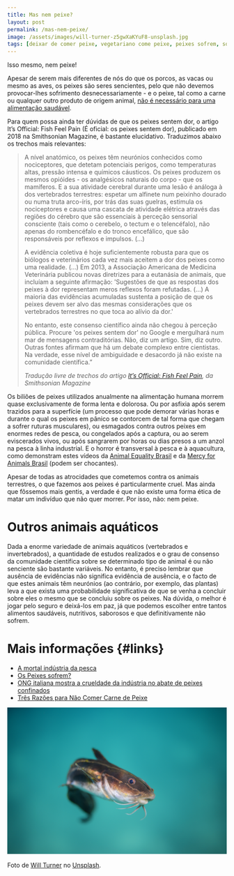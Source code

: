 ```yaml
---
title: Mas nem peixe?
layout: post
permalink: /mas-nem-peixe/
image: /assets/images/will-turner-z5gwXaKYuF8-unsplash.jpg
tags: [deixar de comer peixe, vegetariano come peixe, peixes sofrem, sofrimento dos peixes, pesca é cruel]
---
```


Isso mesmo, nem peixe!

Apesar de serem mais diferentes de nós do que os porcos, as vacas ou mesmo as aves, os peixes são seres sencientes, pelo que não devemos provocar-lhes sofrimento desnecessariamente - e o peixe, tal como a carne ou qualquer outro produto de origem animal, [não é necessário para uma alimentação saudável](/a-dieta-100-vegetal-e-saudavel).

Para quem possa ainda ter dúvidas de que os peixes sentem dor, o artigo It’s Official: Fish Feel Pain (É oficial: os peixes sentem dor), publicado em 2018 na Smithsonian Magazine, é bastante elucidativo. Traduzimos abaixo os trechos mais relevantes:

<blockquote>
  <p>A nível anatómico, os peixes têm neurónios conhecidos como nociceptores, que detetam potenciais perigos, como temperaturas altas, pressão intensa e químicos cáusticos. Os peixes produzem os mesmos opióides - os analgésicos naturais do corpo - que os mamíferos. E a sua atividade cerebral durante uma lesão é análoga à dos vertebrados terrestres: espetar um alfinete num peixinho dourado ou numa truta arco-íris, por trás das suas guelras, estimula os nociceptores e causa uma cascata de atividade elétrica através das regiões do cérebro que são essenciais à perceção sensorial consciente (tais como o cerebelo, o tectum e o telencéfalo), não apenas do rombencéfalo e do tronco encefálico, que são responsáveis por reflexos e impulsos. <span style="font-style:normal">(...)</span></p>
<p>A evidência coletiva é hoje suficientemente robusta para que os biólogos e veterinários cada vez mais aceitem a dor dos peixes como uma realidade. <span style="font-style:normal">(...)</span> Em 2013, a Associação Americana de Medicina Veterinária publicou novas diretrizes para a eutanásia de animais, que incluíam a seguinte afirmação: 'Sugestões de que as respostas dos peixes à dor representam meros reflexos foram refutadas. (...) A maioria das evidências acumuladas sustenta a posição de que os peixes devem ser alvo das mesmas considerações que os vertebrados terrestres no que toca ao alívio da dor.'</p>
<p>No entanto, este consenso científico ainda não chegou à perceção pública. Procure 'os peixes sentem dor' no Google e mergulhará num mar de mensagens contraditórias. Não, diz um artigo. Sim, diz outro. Outras fontes afirmam que há um debate complexo entre cientistas. Na verdade, esse nível de ambiguidade e desacordo já não existe na comunidade científica.&#8221;</p>
  
  <cite>Tradução livre de trechos do artigo <a href="https://www.smithsonianmag.com/science-nature/fish-feel-pain-180967764/">It’s Official: Fish Feel Pain</a>, da Smithsonian Magazine</cite>
</blockquote>

Os biliões de peixes utilizados anualmente na alimentação humana morrem quase exclusivamente de forma lenta e dolorosa. Ou por asfixia após serem trazidos para a superfície (um processo que pode demorar várias horas e durante o qual os peixes em pânico se contorcem de tal forma que chegam a sofrer ruturas musculares), ou esmagados contra outros peixes em enormes redes de pesca, ou congelados após a captura, ou ao serem eviscerados vivos, ou após sangrarem por horas ou dias presos a um anzol na pesca à linha industrial. E o horror é transversal à pesca e à aquacultura, como demonstram estes vídeos da [Animal Equality Brasil](https://www.youtube.com/watch?v=SdvRaIh1-fk&cc_load_policy=1&cc_lang_pref=pt) e da [Mercy for Animals Brasil](https://www.youtube.com/watch?v=PVhjA5Qta4E&cc_load_policy=1&cc_lang_pref=pt) (podem ser chocantes).

Apesar de todas as atrocidades que cometemos contra os animais terrestres, o que fazemos aos peixes é particularmente cruel. Mas ainda que fôssemos mais gentis, a verdade é que não existe uma forma ética de matar um indivíduo que não quer morrer. Por isso, não: nem peixe.

# Outros animais aquáticos

Dada a enorme variedade de animais aquáticos (vertebrados e invertebrados), a quantidade de estudos realizados e o grau de consenso da comunidade científica sobre se determinado tipo de animal é ou não senciente são bastante variáveis. No entanto, é preciso lembrar que ausência de evidências não significa evidência de ausência, e o facto de que estes animais têm neurónios (ao contrário, por exemplo, das plantas) leva a que exista uma probabilidade significativa de que se venha a concluir sobre eles o mesmo que se concluiu sobre os peixes. Na dúvida, o melhor é jogar pelo seguro e deixá-los em paz, já que podemos escolher entre tantos alimentos saudáveis, nutritivos, saborosos e que definitivamente não sofrem.

# Mais informações {#links}

* [A mortal indústria da pesca](https://animalequality.org.br/problemas/peixe)
* [Os Peixes sofrem?](https://www.centrovegetariano.org/Article-456-Os%2BPeixes%2Bsofrem%253F.html)
* [ONG italiana mostra a crueldade da indústria no abate de peixes confinados](https://g1.globo.com/natureza/blog/amelia-gonzalez/post/2018/10/19/ong-italiana-mostra-a-crueldade-da-industria-no-abate-de-peixes-confinados.ghtml)
* [Três Razões para Não Comer Carne de Peixe](https://www.youtube.com/watch?v=WZiC1WKeyrU&cc_load_policy=1&cc_lang_pref=pt)

![[Foto de um peixe-gato]](/assets/images/will-turner-z5gwXaKYuF8-unsplash.jpg "Peixe-gato")
<div class="img-caption">Foto de <a href="https://unsplash.com/@turner_imagery?utm_source=unsplash&amp;utm_medium=referral&amp;utm_content=creditCopyText">Will Turner</a> no <a href="https://unsplash.com">Unsplash</a>.</div>
